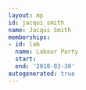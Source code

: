 ```yaml
---
layout: mp
id: jacqui_smith
name: Jacqui Smith
memberships:
- id: lab
  name: Labour Party
  start: 
  end: '2010-03-30'
autogenerated: true
---
```

